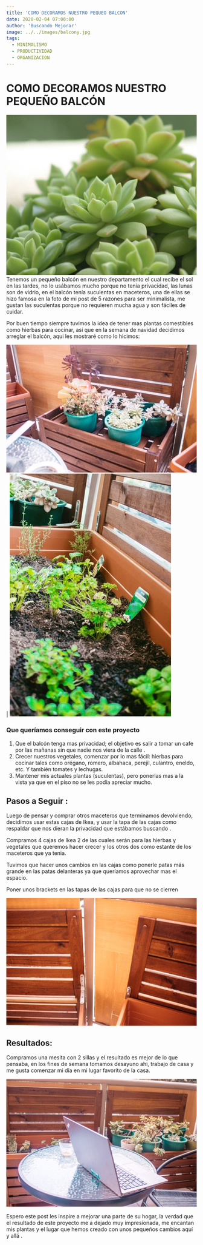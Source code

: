 ```yaml
---
title: 'COMO DECORAMOS NUESTRO PEQUEO BALCON'
date: 2020-02-04 07:00:00
author: 'Buscando Mejorar'
image: ../../images/balcony.jpg
tags:
  - MINIMALISMO
  - PRODUCTIVIDAD
  - ORGANIZACION
---
```


# COMO DECORAMOS NUESTRO PEQUEÑO BALCÓN

![](../../images/minimalista.jpg)Tenemos un pequeño balcón en nuestro departamento el cual recibe el sol en las tardes, no lo usábamos mucho porque no tenia privacidad, las lunas son de vidrio, en el balcón tenía suculentas en maceteros, una de ellas se hizo famosa en la foto de mi post de 5 razones para ser minimalista, me gustan las suculentas porque no requieren mucha agua y son fáciles de cuidar.

Por buen tiempo siempre tuvimos la idea de tener mas plantas comestibles como hierbas para cocinar, así que en la semana de navidad decidimos arreglar el balcón, aqui les mostraré como lo hicimos:

![](../../images/IMG_6707-1.jpg) | ![](../../images/IMG_6712-1.jpg)
    

### Que queríamos conseguir con este proyecto

1.  Que el balcón tenga mas privacidad; el objetivo es salir a tomar un cafe por las mañanas sin que nadie nos viera de la calle .
2.  Crecer nuestros vegetales, comenzar por lo mas fácil: hierbas para cocinar tales como orégano, romero, albahaca, perejil, culantro, eneldo, etc. Y también tomates y lechugas.
3.  Mantener mis actuales plantas (suculentas), pero ponerlas mas a la vista ya que en el piso no se les podía apreciar mucho.

## Pasos a Seguir :

Luego de pensar y comprar otros maceteros que terminamos devolviendo, decidimos usar estas cajas de Ikea, y usar la tapa de las cajas como respaldar que nos dieran la privacidad que estábamos buscando .

Compramos 4 cajas de Ikea 2 de las cuales serán para las hierbas y vegetales que queremos hacer crecer y los otros dos como estante de los maceteros que ya tenia.

Tuvimos que hacer unos cambios en las cajas como ponerle patas más grande en las patas delanteras ya que queríamos aprovechar mas el espacio.

Poner unos brackets en las tapas de las cajas para que no se cierren

![](../../images/IMG_6704-1.jpg)

## Resultados:

Compramos una mesita con 2 sillas y el resultado es mejor de lo que pensaba, en los fines de semana tomamos desayuno ahi, trabajo de casa y me gusta comenzar mi día en mi lugar favorito de la casa.

![](../../images/IMG_6710-1.jpg)

Espero este post les inspire a mejorar una parte de su hogar, la verdad que el resultado de este proyecto me a dejado muy impresionada, me encantan mis plantas y el lugar que hemos creado con unos pequeños cambios aquí y allá .